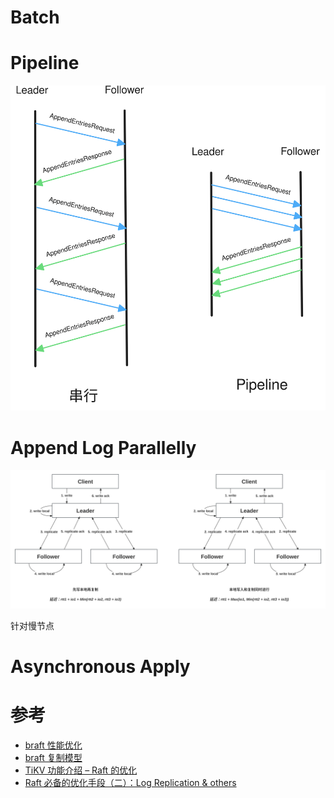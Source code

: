 

Batch
===

Pipeline
===

![串行与 Pipeline](image/pipeline.svg)

Append Log Parallelly
===

![](image/append_parallel.svg)

针对慢节点

Asynchronous Apply
===

参考
===

* [braft 性能优化](https://github.com/baidu/braft/blob/master/docs/cn/raft_protocol.md#%E6%80%A7%E8%83%BD%E4%BC%98%E5%8C%96)
* [braft 复制模型](https://github.com/baidu/braft/blob/master/docs/cn/replication.md)
* [TiKV 功能介绍 – Raft 的优化](https://cn.pingcap.com/blog/optimizing-raft-in-tikv/)
* [Raft 必备的优化手段（二）：Log Replication & others](https://zhuanlan.zhihu.com/p/668511529)
